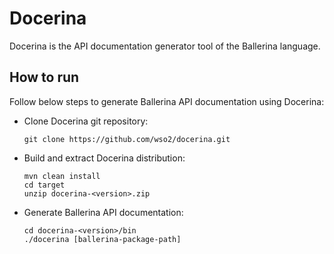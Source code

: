 # Docerina

Docerina is the API documentation generator tool of the Ballerina language. 

## How to run

Follow below steps to generate Ballerina API documentation using Docerina:

- Clone Docerina git repository:

  ```
  git clone https://github.com/wso2/docerina.git
  ```

- Build and extract Docerina distribution:
  ```
  mvn clean install
  cd target
  unzip docerina-<version>.zip
  ```

- Generate Ballerina API documentation:

  ```
  cd docerina-<version>/bin
  ./docerina [ballerina-package-path]
  ```

